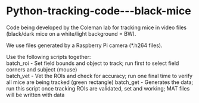 # Python-tracking-code---black-mice

Code being developed by the Coleman lab for tracking mice in video files (black/dark mice on a white/light background = BW).  

We use files generated by a Raspberry Pi camera (*.h264 files).  

Use the following scripts together:  
batch_roi - Set field bounds and object to track; run first to select field corners and subject (mouse)  
batch_vet - Vet the ROIs and check for accuracy; run one final time to verify all mice are being tracked (green rectangle)
batch_get - Generates the data; run this script once tracking ROIs are validated, set and working; MAT files will be written with data
